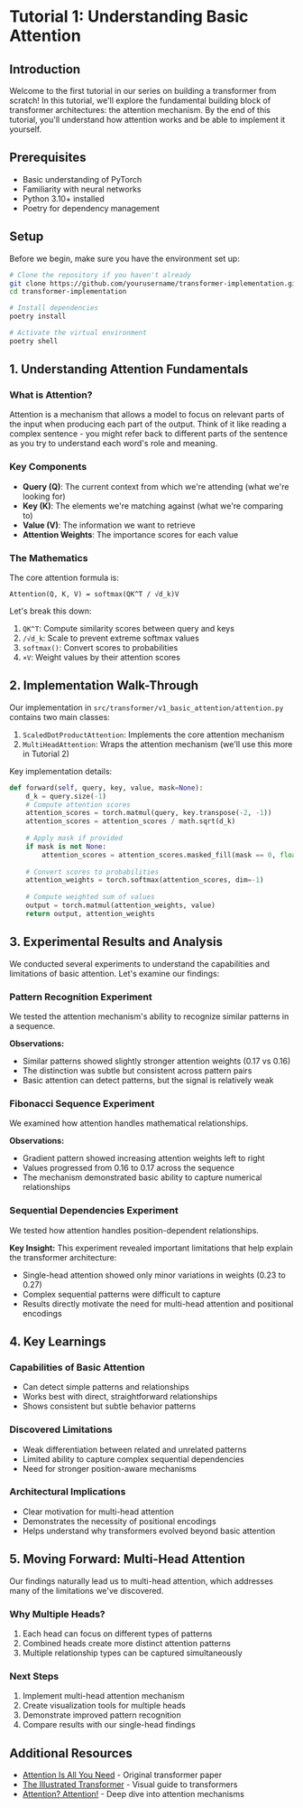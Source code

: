 # Tutorial 1: Understanding Basic Attention

## Introduction
Welcome to the first tutorial in our series on building a transformer from scratch! In this tutorial, we'll explore the fundamental building block of transformer architectures: the attention mechanism. By the end of this tutorial, you'll understand how attention works and be able to implement it yourself.

## Prerequisites
- Basic understanding of PyTorch
- Familiarity with neural networks
- Python 3.10+ installed
- Poetry for dependency management

## Setup
Before we begin, make sure you have the environment set up:
```bash
# Clone the repository if you haven't already
git clone https://github.com/yourusername/transformer-implementation.git
cd transformer-implementation

# Install dependencies
poetry install

# Activate the virtual environment
poetry shell
```

## 1. Understanding Attention Fundamentals

### What is Attention?
Attention is a mechanism that allows a model to focus on relevant parts of the input when producing each part of the output. Think of it like reading a complex sentence - you might refer back to different parts of the sentence as you try to understand each word's role and meaning.

### Key Components
- **Query (Q)**: The current context from which we're attending (what we're looking for)
- **Key (K)**: The elements we're matching against (what we're comparing to)
- **Value (V)**: The information we want to retrieve
- **Attention Weights**: The importance scores for each value

### The Mathematics
The core attention formula is:
```
Attention(Q, K, V) = softmax(QK^T / √d_k)V
```

Let's break this down:
1. `QK^T`: Compute similarity scores between query and keys
2. `/√d_k`: Scale to prevent extreme softmax values
3. `softmax()`: Convert scores to probabilities
4. `×V`: Weight values by their attention scores

## 2. Implementation Walk-Through

Our implementation in `src/transformer/v1_basic_attention/attention.py` contains two main classes:

1. `ScaledDotProductAttention`: Implements the core attention mechanism
2. `MultiHeadAttention`: Wraps the attention mechanism (we'll use this more in Tutorial 2)

Key implementation details:
```python
def forward(self, query, key, value, mask=None):
    d_k = query.size(-1)
    # Compute attention scores
    attention_scores = torch.matmul(query, key.transpose(-2, -1))
    attention_scores = attention_scores / math.sqrt(d_k)
    
    # Apply mask if provided
    if mask is not None:
        attention_scores = attention_scores.masked_fill(mask == 0, float('-inf'))
    
    # Convert scores to probabilities
    attention_weights = torch.softmax(attention_scores, dim=-1)
    
    # Compute weighted sum of values
    output = torch.matmul(attention_weights, value)
    return output, attention_weights
```

## 3. Experimental Results and Analysis

We conducted several experiments to understand the capabilities and limitations of basic attention. Let's examine our findings:

### Pattern Recognition Experiment
We tested the attention mechanism's ability to recognize similar patterns in a sequence.

**Observations:**
- Similar patterns showed slightly stronger attention weights (0.17 vs 0.16)
- The distinction was subtle but consistent across pattern pairs
- Basic attention can detect patterns, but the signal is relatively weak

### Fibonacci Sequence Experiment
We examined how attention handles mathematical relationships.

**Observations:**
- Gradient pattern showed increasing attention weights left to right
- Values progressed from 0.16 to 0.17 across the sequence
- The mechanism demonstrated basic ability to capture numerical relationships

### Sequential Dependencies Experiment
We tested how attention handles position-dependent relationships.

**Key Insight:**
This experiment revealed important limitations that help explain the transformer architecture:
- Single-head attention showed only minor variations in weights (0.23 to 0.27)
- Complex sequential patterns were difficult to capture
- Results directly motivate the need for multi-head attention and positional encodings

## 4. Key Learnings

### Capabilities of Basic Attention
- Can detect simple patterns and relationships
- Works best with direct, straightforward relationships
- Shows consistent but subtle behavior patterns

### Discovered Limitations
- Weak differentiation between related and unrelated patterns
- Limited ability to capture complex sequential dependencies
- Need for stronger position-aware mechanisms

### Architectural Implications
- Clear motivation for multi-head attention
- Demonstrates the necessity of positional encodings
- Helps understand why transformers evolved beyond basic attention

## 5. Moving Forward: Multi-Head Attention

Our findings naturally lead us to multi-head attention, which addresses many of the limitations we've discovered.

### Why Multiple Heads?
1. Each head can focus on different types of patterns
2. Combined heads create more distinct attention patterns
3. Multiple relationship types can be captured simultaneously

### Next Steps
1. Implement multi-head attention mechanism
2. Create visualization tools for multiple heads
3. Demonstrate improved pattern recognition
4. Compare results with our single-head findings

## Additional Resources
- [Attention Is All You Need](https://arxiv.org/abs/1706.03762) - Original transformer paper
- [The Illustrated Transformer](http://jalammar.github.io/illustrated-transformer/) - Visual guide to transformers
- [Attention? Attention!](https://lilianweng.github.io/posts/2018-06-24-attention/) - Deep dive into attention mechanisms